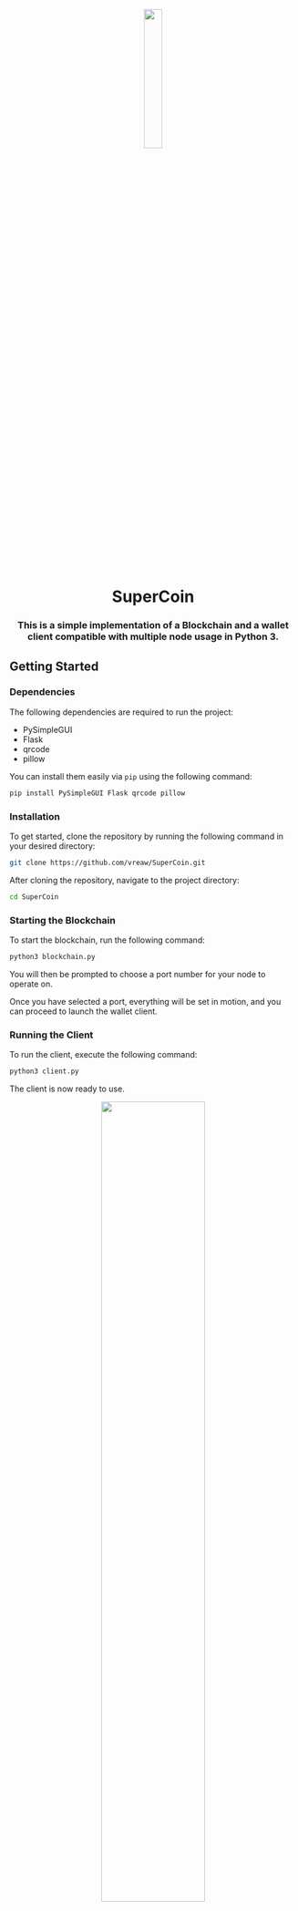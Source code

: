 <p align="center">
    <img width=25% src="https://github.com/vreabernardo/SuperCoin/assets/45080358/7c24f2f0-fb68-495a-a524-fe2ef337a3c2">
</p>


<p align="center">
<h1 align="center"> SuperCoin </h1>
<h3 align="center"> This is a simple implementation of a Blockchain and a wallet client compatible with multiple node usage in Python 3.</h3>

## Getting Started

### Dependencies
The following dependencies are required to run the project:
- PySimpleGUI
- Flask
- qrcode
- pillow

You can install them easily via `pip` using the following command:
```bash
pip install PySimpleGUI Flask qrcode pillow
```

### Installation
To get started, clone the repository by running the following command in your desired directory:
```bash
git clone https://github.com/vreaw/SuperCoin.git
```

After cloning the repository, navigate to the project directory:
```bash
cd SuperCoin
```

### Starting the Blockchain
To start the blockchain, run the following command:
```bash
python3 blockchain.py
```
You will then be prompted to choose a port number for your node to operate on.

Once you have selected a port, everything will be set in motion, and you can proceed to launch the wallet client.

### Running the Client
To run the client, execute the following command:
```bash
python3 client.py
```
The client is now ready to use.

<p align="center">
    <img width=60% src="https://user-images.githubusercontent.com/45080358/179635917-2bee1828-40d7-4a16-b874-477cde67e041.png">
</p>






